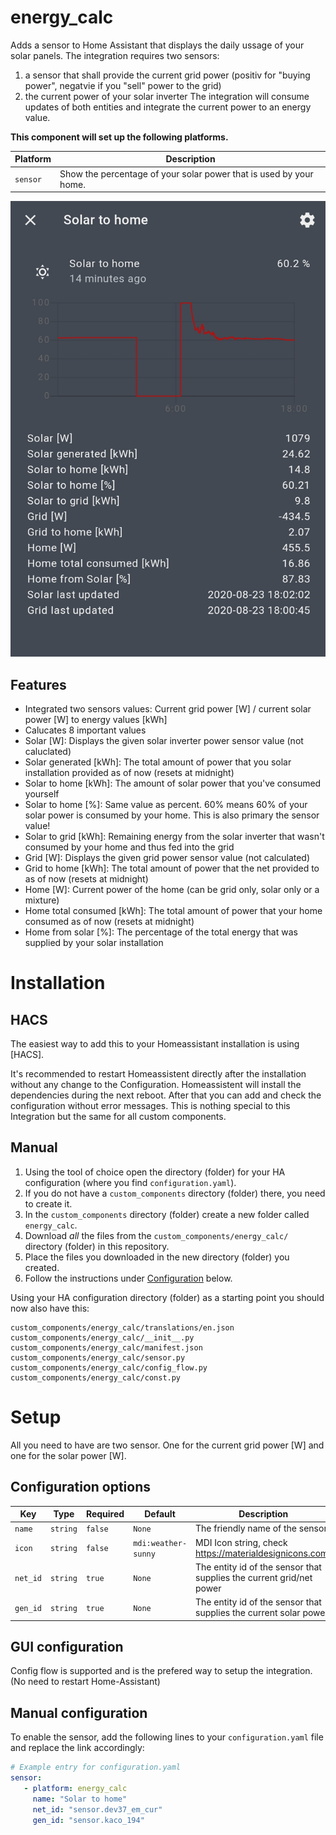 # energy_calc

Adds a sensor to Home Assistant that displays the daily ussage of your solar panels.
The integration requires two sensors: 
1. a sensor that shall provide the current grid power (positiv for "buying power", negatvie if you "sell" power to the grid)
2. the current power of your solar inverter
The integration will consume updates of both entities and integrate the current power to an energy value.

**This component will set up the following platforms.**

Platform | Description
-- | --
`sensor` | Show the percentage of your solar power that is used by your home.

![Example](img_example.png)


## Features

- Integrated two sensors values: Current grid power [W] / current solar power [W] to energy values [kWh]
- Calucates 8 important values
- Solar [W]: Displays the given solar inverter power sensor value (not caluclated)
- Solar generated [kWh]: The total amount of power that you solar installation provided as of now (resets at midnight)
- Solar to home [kWh]: The amount of solar power that you've consumed yourself
- Solar to home [%]: Same value as percent. 60% means 60% of your solar power is consumed by your home. This is also primary the sensor value!
- Solar to grid [kWh]: Remaining energy from the solar inverter that wasn't consumed by your home and thus fed into the grid
- Grid [W]: Displays the given grid power sensor value (not calculated)
- Grid to home [kWh]: The total amount of power that the net provided to as of now (resets at midnight)
- Home [W]: Current power of the home (can be grid only, solar only or a mixture)
- Home total consumed [kWh]: The total amount of power that your home consumed as of now (resets at midnight)
- Home from solar [%]: The percentage of the total energy that was supplied by your solar installation


# Installation

## HACS

The easiest way to add this to your Homeassistant installation is using [HACS]. 

It's recommended to restart Homeassistent directly after the installation without any change to the Configuration. 
Homeassistent will install the dependencies during the next reboot. After that you can add and check the configuration without error messages. 
This is nothing special to this Integration but the same for all custom components.


## Manual

1. Using the tool of choice open the directory (folder) for your HA configuration (where you find `configuration.yaml`).
2. If you do not have a `custom_components` directory (folder) there, you need to create it.
3. In the `custom_components` directory (folder) create a new folder called `energy_calc`.
4. Download _all_ the files from the `custom_components/energy_calc/` directory (folder) in this repository.
5. Place the files you downloaded in the new directory (folder) you created.
6. Follow the instructions under [Configuration](#Configuration) below.

Using your HA configuration directory (folder) as a starting point you should now also have this:

```text
custom_components/energy_calc/translations/en.json
custom_components/energy_calc/__init__.py
custom_components/energy_calc/manifest.json
custom_components/energy_calc/sensor.py
custom_components/energy_calc/config_flow.py
custom_components/energy_calc/const.py
```

# Setup

All you need to have are two sensor. One for the current grid power [W] and one for the solar power [W].

## Configuration options

Key | Type | Required | Default | Description
-- | -- | -- | -- | --
`name` | `string` | `false` | `None` |  The friendly name of the sensor
`icon` | `string` | `false` | `mdi:weather-sunny` | MDI Icon string, check https://materialdesignicons.com/
`net_id` | `string` | `true` | `None` | The entity id of the sensor that supplies the current grid/net power
`gen_id` | `string` | `true` | `None` | The entity id of the sensor that supplies the current solar power

## GUI configuration 

Config flow is supported and is the prefered way to setup the integration. (No need to restart Home-Assistant)

## Manual configuration 

To enable the sensor, add the following lines to your `configuration.yaml` file and replace the link accordingly:

```yaml
# Example entry for configuration.yaml
sensor:
   - platform: energy_calc
     name: "Solar to home"
     net_id: "sensor.dev37_em_cur"
     gen_id: "sensor.kaco_194"
```
